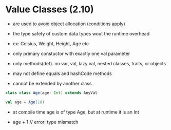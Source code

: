 # Value Classes (2.10)

- are used to avoid object allocation (conditions apply)

- the type safety of custom data types wout the runtime overhead

- ex: Celsius, Weight, Height, Age etc

- only primary constuctor with exactly one val parameter

- only methods(def). no var, val, lazy val, nested classes, traits, or objects

- may not define equals and hashCode methods

- cannot be extended by another class

```scala
class class Age(age: Int) extends AnyVal

val age = Age(18)
```

- at compile time age is of type Age, but at runtime it is an Int

- age + 1 // error: type mismatch
